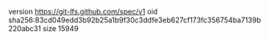 version https://git-lfs.github.com/spec/v1
oid sha256:83cd049edd3b92b25a1b9f30c3ddfe3eb627cf173fc356754ba7139b220abc31
size 15949
